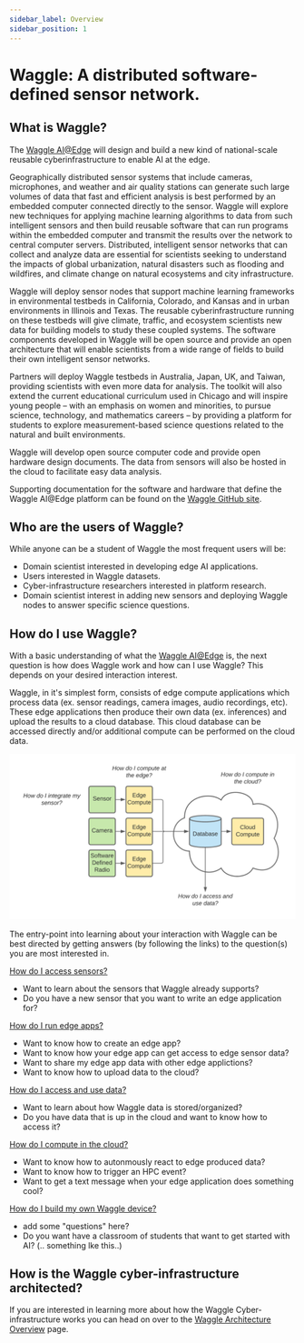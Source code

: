 ```yaml
---
sidebar_label: Overview
sidebar_position: 1
---
```


# Waggle: A distributed software-defined sensor network.

## What is Waggle?
The [Waggle AI@Edge](https://wa8.gl/) will design and build a new kind of national-scale reusable cyberinfrastructure to enable AI at the edge.

Geographically distributed sensor systems that include cameras, microphones, and weather and air quality stations can generate such large volumes of data that fast and efficient analysis is best performed by an embedded computer connected directly to the sensor. Waggle will explore new techniques for applying machine learning algorithms to data from such intelligent sensors and then build reusable software that can run programs within the embedded computer and transmit the results over the network to central computer servers. Distributed, intelligent sensor networks that can collect and analyze data are essential for scientists seeking to understand the impacts of global urbanization, natural disasters such as flooding and wildfires, and climate change on natural ecosystems and city infrastructure.

Waggle will deploy sensor nodes that support machine learning frameworks in environmental testbeds in California, Colorado, and Kansas and in urban environments in Illinois and Texas. The reusable cyberinfrastructure running on these testbeds will give climate, traffic, and ecosystem scientists new data for building models to study these coupled systems. The software components developed in Waggle will be open source and provide an open architecture that will enable scientists from a wide range of fields to build their own intelligent sensor networks.

Partners will deploy Waggle testbeds in Australia, Japan, UK, and Taiwan, providing scientists with even more data for analysis. The toolkit will also extend the current educational curriculum used in Chicago and will inspire young people – with an emphasis on women and minorities, to pursue science, technology, and mathematics careers – by providing a platform for students to explore measurement-based science questions related to the natural and built environments.

Waggle will develop open source computer code and provide open hardware design documents.  The data from sensors will also be hosted in the cloud to facilitate easy data analysis.

Supporting documentation for the software and hardware that define the Waggle AI@Edge platform can be found on the [Waggle GitHub site](https://github.com/waggle-sensor/waggle).

## Who are the users of Waggle?

While anyone can be a student of Waggle the most frequent users will be:

- Domain scientist interested in developing edge AI applications.
- Users interested in Waggle datasets.
- Cyber-infrastructure researchers interested in platform research.
- Domain scientist interest in adding new sensors and deploying Waggle nodes to answer specific science questions.

## How do I use Waggle?

With a basic understanding of what the [Waggle AI@Edge](https://wa8.gl/) is, the next question is how does Waggle work and how can I use Waggle? This depends on your desired interaction interest.

Waggle, in it's simplest form, consists of edge compute applications which process data (ex. sensor readings, camera images, audio recordings, etc). These edge applications then produce their own data (ex. inferences) and upload the results to a cloud database. This cloud database can be accessed directly and/or additional compute can be performed on the cloud data.

![Waggle User Interaction](./images/waggle_interact.png)

The entry-point into learning about your interaction with Waggle can be best directed by getting answers (by following the links) to the question(s) you are most interested in.

[How do I access sensors?](../tutorials/access-waggle-sensors.md)
- Want to learn about the sensors that Waggle already supports?
- Do you have a new sensor that you want to write an edge application for?

[How do I run edge apps?](../tutorials/edge-apps/intro-to-edge-apps)
- Want to know how to create an edge app?
- Want to know how your edge app can get access to edge sensor data?
- Want to share my edge app data with other edge applictions?
- Want to know how to upload data to the cloud?

[How do I access and use data?](../tutorials/accessing-data.md)
- Want to learn about how Waggle data is stored/organized?
- Do you have data that is up in the cloud and want to know how to access it?

[How do I compute in the cloud?](../tutorials/cloud-compute.md)
- Want to know how to autonmously react to edge produced data?
- Want to know how to trigger an HPC event?
- Want to get a text message when your edge application does something cool?

[How do I build my own Waggle device?](../tutorials/create-waggle.md)
- add some "questions" here?
- Do you want have a classroom of students that want to get started with AI? (.. something lke this..)

## How is the Waggle cyber-infrastructure architected?

If you are interested in learning more about how the Waggle Cyber-infrastructure works you can head on over to the [Waggle Architecture Overview](./architecture.md) page.
